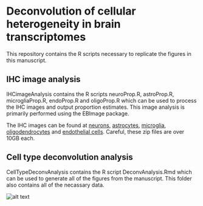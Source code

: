 # Deconvolution of cellular heterogeneity in brain transcriptomes

This repository contains the R scripts necessary to replicate the figures in this manuscript.

## IHC image analysis

IHCimageAnalysis contains the R scripts neuroProp.R, astroProp.R, microgliaProp.R, endoProp.R and oligoProp.R which can be used to process the IHC images and output proportion estimates. This image analysis is primarily performed using the EBImage package.

The IHC images can be found at [neurons](https://www.dropbox.com/s/k1lq99b8hmpgy7o/NeuN.zip?dl=0), [astrocytes](https://www.dropbox.com/s/z67ft05x1xnzofv/GFAP.zip?dl=0), [microglia](https://www.dropbox.com/s/4ihwqhmh3gtap1r/iba1.zip?dl=0), [oligodendrocytes](https://www.dropbox.com/s/yvf0wb22zy3lwam/Olig2.zip?dl=0) and [endothelial cells](https://www.dropbox.com/s/lyykkg62u0j4984/PECAM.zip?dl=0). Careful, these zip files are over 10GB each.



## Cell type deconvolution analysis

CellTypeDeconvAnalysis contains the R script DeconvAnalysis.Rmd which can be used to generate all of the figures from the manuscript. This folder also contains all of the necassary data.


![alt text](https://github.com/ellispatrick/CortexCellDeconv/raw/master/CellTypeDeconvAnalysis/figures/Figure2b_proportionsZhang-1.png "Figure 2b")



